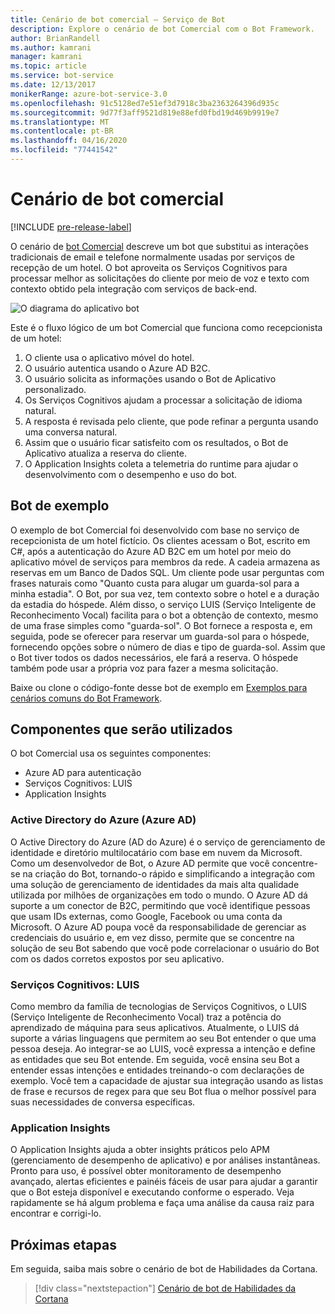 ```yaml
---
title: Cenário de bot comercial – Serviço de Bot
description: Explore o cenário de bot Comercial com o Bot Framework.
author: BrianRandell
ms.author: kamrani
manager: kamrani
ms.topic: article
ms.service: bot-service
ms.date: 12/13/2017
monikerRange: azure-bot-service-3.0
ms.openlocfilehash: 91c5128ed7e51ef3d7918c3ba2363264396d935c
ms.sourcegitcommit: 9d77f3aff9521d819e88efd0fbd19d469b9919e7
ms.translationtype: MT
ms.contentlocale: pt-BR
ms.lasthandoff: 04/16/2020
ms.locfileid: "77441542"
---
```

# <a name="commerce-bot-scenario"></a>Cenário de bot comercial

[!INCLUDE [pre-release-label](includes/pre-release-label-v3.md)]

O cenário de [bot Comercial](bot-service-scenario-commerce.md) descreve um bot que substitui as interações tradicionais de email e telefone normalmente usadas por serviços de recepção de um hotel. O bot aproveita os Serviços Cognitivos para processar melhor as solicitações do cliente por meio de voz e texto com contexto obtido pela integração com serviços de back-end.

![O diagrama do aplicativo bot](~/media/scenarios/bot-service-scenario-commerce-bot.png)

Este é o fluxo lógico de um bot Comercial que funciona como recepcionista de um hotel:

1. O cliente usa o aplicativo móvel do hotel.
2. O usuário autentica usando o Azure AD B2C.
3. O usuário solicita as informações usando o Bot de Aplicativo personalizado. 
4. Os Serviços Cognitivos ajudam a processar a solicitação de idioma natural.
5. A resposta é revisada pelo cliente, que pode refinar a pergunta usando uma conversa natural.
6. Assim que o usuário ficar satisfeito com os resultados, o Bot de Aplicativo atualiza a reserva do cliente.
7. O Application Insights coleta a telemetria do runtime para ajudar o desenvolvimento com o desempenho e uso do bot.

## <a name="sample-bot"></a>Bot de exemplo
O exemplo de bot Comercial foi desenvolvido com base no serviço de recepcionista de um hotel fictício. Os clientes acessam o Bot, escrito em C#, após a autenticação do Azure AD B2C em um hotel por meio do aplicativo móvel de serviços para membros da rede. A cadeia armazena as reservas em um Banco de Dados SQL. Um cliente pode usar perguntas com frases naturais como "Quanto custa para alugar um guarda-sol para a minha estadia". O Bot, por sua vez, tem contexto sobre o hotel e a duração da estadia do hóspede. Além disso, o serviço LUIS (Serviço Inteligente de Reconhecimento Vocal) facilita para o bot a obtenção de contexto, mesmo de uma frase simples como "guarda-sol". O Bot fornece a resposta e, em seguida, pode se oferecer para reservar um guarda-sol para o hóspede, fornecendo opções sobre o número de dias e tipo de guarda-sol. Assim que o Bot tiver todos os dados necessários, ele fará a reserva. O hóspede também pode usar a própria voz para fazer a mesma solicitação.

Baixe ou clone o código-fonte desse bot de exemplo em [Exemplos para cenários comuns do Bot Framework](https://aka.ms/abs-scenarios).

## <a name="components-youll-use"></a>Componentes que serão utilizados
O bot Comercial usa os seguintes componentes:
-   Azure AD para autenticação
-   Serviços Cognitivos: LUIS
-   Application Insights

### <a name="azure-active-directory-azure-ad"></a>Active Directory do Azure (Azure AD)
O Active Directory do Azure (AD do Azure) é o serviço de gerenciamento de identidade e diretório multilocatário com base em nuvem da Microsoft. Como um desenvolvedor de Bot, o Azure AD permite que você concentre-se na criação do Bot, tornando-o rápido e simplificando a integração com uma solução de gerenciamento de identidades da mais alta qualidade utilizada por milhões de organizações em todo o mundo. O Azure AD dá suporte a um conector de B2C, permitindo que você identifique pessoas que usam IDs externas, como Google, Facebook ou uma conta da Microsoft. O Azure AD poupa você da responsabilidade de gerenciar as credenciais do usuário e, em vez disso, permite que se concentre na solução de seu Bot sabendo que você pode correlacionar o usuário do Bot com os dados corretos expostos por seu aplicativo.

### <a name="cognitive-services-luis"></a>Serviços Cognitivos: LUIS
Como membro da família de tecnologias de Serviços Cognitivos, o LUIS (Serviço Inteligente de Reconhecimento Vocal) traz a potência do aprendizado de máquina para seus aplicativos. Atualmente, o LUIS dá suporte a várias linguagens que permitem ao seu Bot entender o que uma pessoa deseja. Ao integrar-se ao LUIS, você expressa a intenção e define as entidades que seu Bot entende. Em seguida, você ensina seu Bot a entender essas intenções e entidades treinando-o com declarações de exemplo. Você tem a capacidade de ajustar sua integração usando as listas de frase e recursos de regex para que seu Bot flua o melhor possível para suas necessidades de conversa específicas.

### <a name="application-insights"></a>Application Insights
O Application Insights ajuda a obter insights práticos pelo APM (gerenciamento de desempenho de aplicativo) e por análises instantâneas. Pronto para uso, é possível obter monitoramento de desempenho avançado, alertas eficientes e painéis fáceis de usar para ajudar a garantir que o Bot esteja disponível e executando conforme o esperado. Veja rapidamente se há algum problema e faça uma análise da causa raiz para encontrar e corrigi-lo.

## <a name="next-steps"></a>Próximas etapas
Em seguida, saiba mais sobre o cenário de bot de Habilidades da Cortana.

> [!div class="nextstepaction"]
> [Cenário de bot de Habilidades da Cortana](bot-service-scenario-cortana-skill.md)
